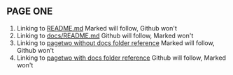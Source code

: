 ## PAGE ONE

1. Linking to [README.md](README.md) Marked will follow, Github won't
1. Linking to [docs/README.md](docs/README.md) Github will follow, Marked won't
1. Linking to [pagetwo without docs folder reference](pagetwo.md) Marked will follow, Github won't
1. Linking to [pagetwo with docs folder reference](docs/pagetwo.md) Github will follow, Marked won't